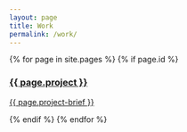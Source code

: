 ```yaml
---
layout: page
title: Work
permalink: /work/
---
```


<section class="content work">
	<div class="page">
		{% for page in site.pages %}
		{% if page.id %}
			<a href="{{ page.permalink }}">
				<div id="{{ page.id }}" class="portfolio-image">
					<div class="project-title">
						<h3>{{ page.project }}</h3>
						<p>{{ page.project-brief }}</p>
					</div>
				</div>
			</a>
		{% endif %}
		{% endfor %}
	</div>
</section>


